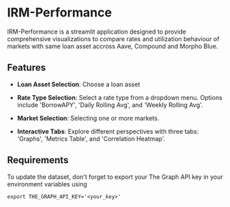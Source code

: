 # IRM-Performance

IRM-Performance is a streamlit application designed to provide comprehensive visualizations to compare rates and utilization behaviour of markets with same loan asset accross Aave, Compound and Morpho Blue.

## Features

- **Loan Asset Selection**: Choose a loan asset

- **Rate Type Selection**: Select a rate type from a dropdown menu. Options include 'BorrowAPY', 'Daily Rolling Avg', and 'Weekly Rolling Avg'.

- **Market Selection**: Selecting one or more markets.

- **Interactive Tabs**: Explore different perspectives with three tabs: 'Graphs', 'Metrics Table', and 'Correlation Heatmap'.

## Requirements

To update the dataset, don't forget to export your The Graph API key in your environment variables using

`export THE_GRAPH_API_KEY='<your_key>'`
